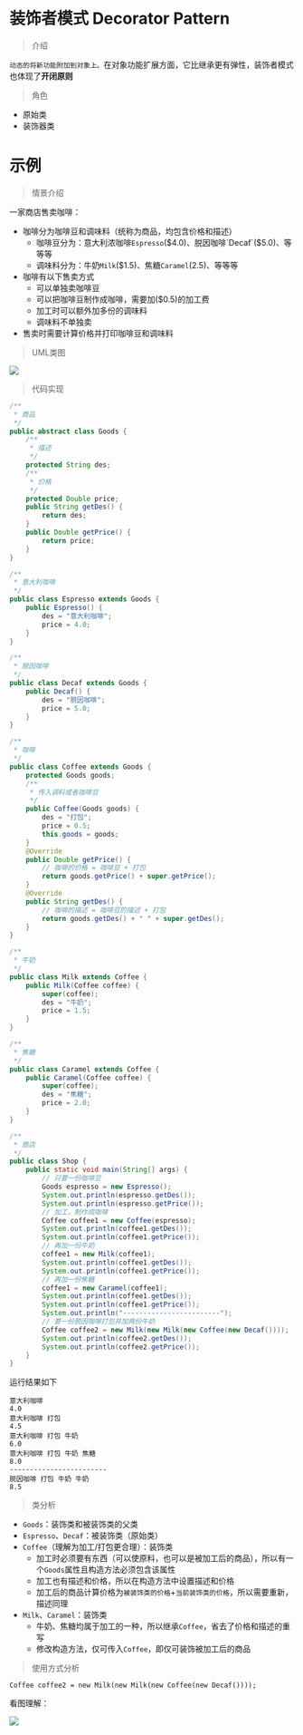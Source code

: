 # 装饰者模式 Decorator Pattern

> 介绍

`动态的将新功能附加到对象上。`在对象功能扩展方面，它比继承更有弹性，装饰者模式也体现了**开闭原则**

> 角色

- 原始类
- 装饰器类

# 示例

> 情景介绍

一家商店售卖咖啡：

- 咖啡分为咖啡豆和调味料（统称为商品，均包含价格和描述）
  - 咖啡豆分为：意大利浓咖啡`Espresso`($4.0)、脱因咖啡`Decaf`($5.0)、等等等
  - 调味料分为：牛奶`Milk`($1.5)、焦糖`Caramel`(2.5)、等等等
- 咖啡有以下售卖方式
  - 可以单独卖咖啡豆
  - 可以把咖啡豆制作成咖啡，需要加($0.5)的加工费
  - 加工时可以额外加多份的调味料
  - 调味料不单独卖
- 售卖时需要计算价格并打印咖啡豆和调味料

> UML类图

![](https://cdn.maxqiu.com/upload/347639d5cbbb42849feda5ac5633d068.jpg)

> 代码实现

```java
/**
 * 商品
 */
public abstract class Goods {
    /**
     * 描述
     */
    protected String des;
    /**
     * 价格
     */
    protected Double price;
    public String getDes() {
        return des;
    }
    public Double getPrice() {
        return price;
    }
}
```

```java
/**
 * 意大利咖啡
 */
public class Espresso extends Goods {
    public Espresso() {
        des = "意大利咖啡";
        price = 4.0;
    }
}
```

```java
/**
 * 脱因咖啡
 */
public class Decaf extends Goods {
    public Decaf() {
        des = "脱因咖啡";
        price = 5.0;
    }
}
```

```java
/**
 * 咖啡
 */
public class Coffee extends Goods {
    protected Goods goods;
    /**
     * 传入调料或者咖啡豆
     */
    public Coffee(Goods goods) {
        des = "打包";
        price = 0.5;
        this.goods = goods;
    }
    @Override
    public Double getPrice() {
        // 咖啡的价格 = 咖啡豆 + 打包
        return goods.getPrice() + super.getPrice();
    }
    @Override
    public String getDes() {
        // 咖啡的描述 = 咖啡豆的描述 + 打包
        return goods.getDes() + " " + super.getDes();
    }
}
```

```java
/**
 * 牛奶
 */
public class Milk extends Coffee {
    public Milk(Coffee coffee) {
        super(coffee);
        des = "牛奶";
        price = 1.5;
    }
}
```

```java
/**
 * 焦糖
 */
public class Caramel extends Coffee {
    public Caramel(Coffee coffee) {
        super(coffee);
        des = "焦糖";
        price = 2.0;
    }
}
```

```java
/**
 * 商店
 */
public class Shop {
    public static void main(String[] args) {
        // 只要一份咖啡豆
        Goods espresso = new Espresso();
        System.out.println(espresso.getDes());
        System.out.println(espresso.getPrice());
        // 加工，制作成咖啡
        Coffee coffee1 = new Coffee(espresso);
        System.out.println(coffee1.getDes());
        System.out.println(coffee1.getPrice());
        // 再加一份牛奶
        coffee1 = new Milk(coffee1);
        System.out.println(coffee1.getDes());
        System.out.println(coffee1.getPrice());
        // 再加一份焦糖
        coffee1 = new Caramel(coffee1);
        System.out.println(coffee1.getDes());
        System.out.println(coffee1.getPrice());
        System.out.println("------------------------");
        // 要一份脱因咖啡打包并加两份牛奶
        Coffee coffee2 = new Milk(new Milk(new Coffee(new Decaf())));
        System.out.println(coffee2.getDes());
        System.out.println(coffee2.getPrice());
    }
}
```

运行结果如下

    意大利咖啡
    4.0
    意大利咖啡 打包
    4.5
    意大利咖啡 打包 牛奶
    6.0
    意大利咖啡 打包 牛奶 焦糖
    8.0
    ------------------------
    脱因咖啡 打包 牛奶 牛奶
    8.5

> 类分析

- `Goods`：装饰类和被装饰类的父类
- `Espresso`、`Decaf`：被装饰类（原始类）
- `Coffee`（理解为加工/打包更合理）：装饰类
  - 加工时必须要有东西（可以使原料，也可以是被加工后的商品），所以有一个`Goods`属性且构造方法必须包含该属性
  - 加工也有描述和价格，所以在构造方法中设置描述和价格
  - 加工后的商品计算价格为`被装饰类的价格`+`当前装饰类的价格`，所以需要重新，描述同理
- `Milk`、`Caramel`：装饰类
  - 牛奶、焦糖均属于加工的一种，所以继承`Coffee`，省去了价格和描述的重写
  - 修改构造方法，仅可传入`Coffee`，即仅可装饰被加工后的商品

> 使用方式分析

`Coffee coffee2 = new Milk(new Milk(new Coffee(new Decaf())));`

看图理解：

![](https://cdn.maxqiu.com/upload/afb1a8a085404b27a85fcd2f05ee4c8e.jpg)

